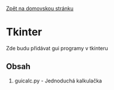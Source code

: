 [Zpět na domovskou stránku](../README.md)
# Tkinter
Zde budu přidávat gui programy v tkinteru

## Obsah
1. guicalc.py - Jednoduchá kalkulačka